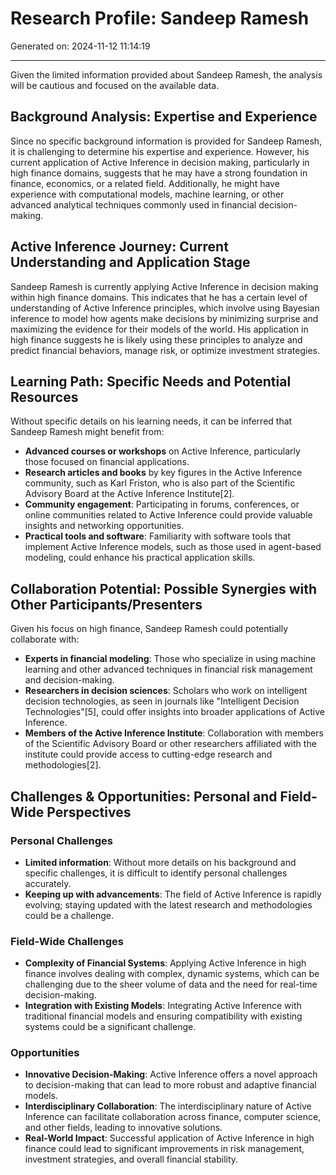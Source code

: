 # Research Profile: Sandeep Ramesh

Generated on: 2024-11-12 11:14:19

---

Given the limited information provided about Sandeep Ramesh, the analysis will be cautious and focused on the available data.

## Background Analysis: Expertise and Experience
Since no specific background information is provided for Sandeep Ramesh, it is challenging to determine his expertise and experience. However, his current application of Active Inference in decision making, particularly in high finance domains, suggests that he may have a strong foundation in finance, economics, or a related field. Additionally, he might have experience with computational models, machine learning, or other advanced analytical techniques commonly used in financial decision-making.

## Active Inference Journey: Current Understanding and Application Stage
Sandeep Ramesh is currently applying Active Inference in decision making within high finance domains. This indicates that he has a certain level of understanding of Active Inference principles, which involve using Bayesian inference to model how agents make decisions by minimizing surprise and maximizing the evidence for their models of the world. His application in high finance suggests he is likely using these principles to analyze and predict financial behaviors, manage risk, or optimize investment strategies.

## Learning Path: Specific Needs and Potential Resources
Without specific details on his learning needs, it can be inferred that Sandeep Ramesh might benefit from:
- **Advanced courses or workshops** on Active Inference, particularly those focused on financial applications.
- **Research articles and books** by key figures in the Active Inference community, such as Karl Friston, who is also part of the Scientific Advisory Board at the Active Inference Institute[2].
- **Community engagement**: Participating in forums, conferences, or online communities related to Active Inference could provide valuable insights and networking opportunities.
- **Practical tools and software**: Familiarity with software tools that implement Active Inference models, such as those used in agent-based modeling, could enhance his practical application skills.

## Collaboration Potential: Possible Synergies with Other Participants/Presenters
Given his focus on high finance, Sandeep Ramesh could potentially collaborate with:
- **Experts in financial modeling**: Those who specialize in using machine learning and other advanced techniques in financial risk management and decision-making.
- **Researchers in decision sciences**: Scholars who work on intelligent decision technologies, as seen in journals like "Intelligent Decision Technologies"[5], could offer insights into broader applications of Active Inference.
- **Members of the Active Inference Institute**: Collaboration with members of the Scientific Advisory Board or other researchers affiliated with the institute could provide access to cutting-edge research and methodologies[2].

## Challenges & Opportunities: Personal and Field-Wide Perspectives
### Personal Challenges
- **Limited information**: Without more details on his background and specific challenges, it is difficult to identify personal challenges accurately.
- **Keeping up with advancements**: The field of Active Inference is rapidly evolving; staying updated with the latest research and methodologies could be a challenge.

### Field-Wide Challenges
- **Complexity of Financial Systems**: Applying Active Inference in high finance involves dealing with complex, dynamic systems, which can be challenging due to the sheer volume of data and the need for real-time decision-making.
- **Integration with Existing Models**: Integrating Active Inference with traditional financial models and ensuring compatibility with existing systems could be a significant challenge.

### Opportunities
- **Innovative Decision-Making**: Active Inference offers a novel approach to decision-making that can lead to more robust and adaptive financial models.
- **Interdisciplinary Collaboration**: The interdisciplinary nature of Active Inference can facilitate collaboration across finance, computer science, and other fields, leading to innovative solutions.
- **Real-World Impact**: Successful application of Active Inference in high finance could lead to significant improvements in risk management, investment strategies, and overall financial stability.